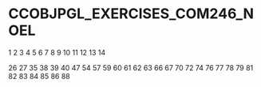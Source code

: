 # CCOBJPGL_EXERCISES_COM246_NOEL



1
2
3
4
5
6
7
8
9
10
11
12
13
14





26
27
35
38
39
40
47
54
57
59
60
61
62
63
66
67
70
72
74
76
77
78
79
81
82
83
84
85
86
88
